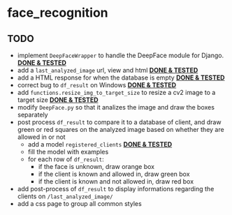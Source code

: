 # face_recognition

## TODO

- implement `DeepFaceWrapper` to handle the DeepFace module for Django. <ins>**DONE & TESTED**</ins>
- add a `last_analyzed_image` url, view and html <ins>**DONE & TESTED**</ins>
- add a HTML response for when the database is empty <ins>**DONE & TESTED**</ins>
- correct bug to `df_result` on Windows <ins>**DONE & TESTED**</ins>
- add `functions.resize_img_to_target_size` to resize a cv2 image to a target size <ins>**DONE & TESTED**</ins>
- modify `DeepFace.py` so that it analizes the image and draw the boxes separately
- post process `df_result` to compare it to a database of client, and draw green or red squares on the analyzed image based on whether they are allowed in or not
    - add a model `registered_clients` <ins>**DONE & TESTED**</ins>
    - fill the model with examples
    - for each row of `df_result`:
        - if the face is unknown, draw orange box
        - if the client is known and allowed in, draw green box
        - if the client is known and not allowed in, draw red box
- add post-process of `df_result` to display informations regarding the clients on `/last_analyzed_image/`
- add a css page to group all common styles